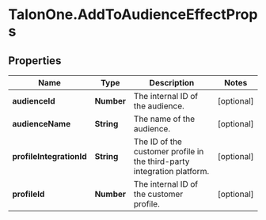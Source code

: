 # TalonOne.AddToAudienceEffectProps

## Properties

Name | Type | Description | Notes
------------ | ------------- | ------------- | -------------
**audienceId** | **Number** | The internal ID of the audience. | [optional] 
**audienceName** | **String** | The name of the audience. | [optional] 
**profileIntegrationId** | **String** | The ID of the customer profile in the third-party integration platform. | [optional] 
**profileId** | **Number** | The internal ID of the customer profile. | [optional] 


